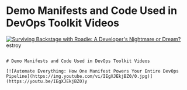 # Demo Manifests and Code Used in DevOps Toolkit Videos

[![Surviving Backstage with Roadie: A Developer's Nightmare or Dream?](https://img.youtube.com/vi/LIhnicLyzsk/0.jpg)](https://youtu.be/LIhnicLyzsk)estroy
```

# Demo Manifests and Code Used in DevOps Toolkit Videos

[![Automate Everything: How One Manifest Powers Your Entire DevOps Pipeline](https://img.youtube.com/vi/IEgXJEkjBZ0/0.jpg)](https://youtu.be/IEgXJEkjBZ0)y
